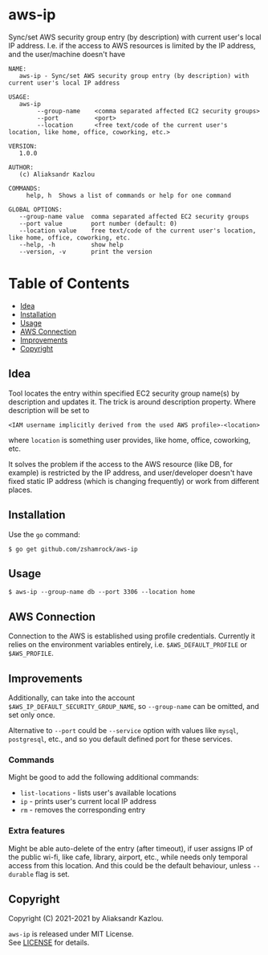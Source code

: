 # aws-ip

Sync/set AWS security group entry (by description) with current user's local IP address. I.e. if the access to AWS resources is limited by the IP address, and the user/machine doesn't have

```
NAME:
   aws-ip - Sync/set AWS security group entry (by description) with current user's local IP address

USAGE:
   aws-ip     
        --group-name    <comma separated affected EC2 security groups> 
        --port          <port>  
        --location      <free text/code of the current user's location, like home, office, coworking, etc.>

VERSION:
   1.0.0

AUTHOR:
   (c) Aliaksandr Kazlou

COMMANDS:
     help, h  Shows a list of commands or help for one command

GLOBAL OPTIONS:
   --group-name value  comma separated affected EC2 security groups
   --port value        port number (default: 0)
   --location value    free text/code of the current user's location, like home, office, coworking, etc.
   --help, -h          show help
   --version, -v       print the version
```

Table of Contents
=================

* [Idea](#idea)
* [Installation](#installation)
* [Usage](#usage)
* [AWS Connection](#aws-connection)
* [Improvements](#improvements)
* [Copyright](#copyright)

## Idea

Tool locates the entry within specified EC2 security group name(s) by description and updates it. The trick is around 
description property. Where description will be set to 

    <IAM username implicitly derived from the used AWS profile>-<location>

where `location` is something user provides, like home, office, coworking, etc.

It solves the problem if the access to the AWS resource (like DB, for example) is restricted by the IP address, and 
user/developer doesn't have fixed static IP address (which is changing frequently) or work from different places.

## Installation

Use the `go` command:

    $ go get github.com/zshamrock/aws-ip

## Usage

    $ aws-ip --group-name db --port 3306 --location home

## AWS Connection

Connection to the AWS is established using profile credentials. Currently it relies on the environment variables entirely,
i.e. `$AWS_DEFAULT_PROFILE` or `$AWS_PROFILE`.

## Improvements

Additionally, can take into the account `$AWS_IP_DEFAULT_SECURITY_GROUP_NAME`, so `--group-name` can be omitted, and set only once.

Alternative to `--port` could be `--service` option with values like `mysql`, `postgresql`, etc., and so you default defined port for these services.

### Commands

Might be good to add the following additional commands:

- `list-locations` - lists user's available locations
- `ip` - prints user's current local IP address
- `rm` - removes the corresponding entry

### Extra features

Might be able auto-delete of the entry (after timeout), if user assigns IP of the public wi-fi, like cafe, library, airport, etc., while needs only temporal access from this location. And this could be the default behaviour, unless `--durable` flag is set.

## Copyright

Copyright (C) 2021-2021 by Aliaksandr Kazlou.

`aws-ip` is released under MIT License.                                                                                                                       
See [LICENSE](https://github.com/zshamrock/aws-ip/blob/master/LICENSE) for details.
